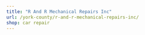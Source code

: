 ```yaml
---
title: "R And R Mechanical Repairs Inc"
url: /york-county/r-and-r-mechanical-repairs-inc/
shop: car repair
---
```

